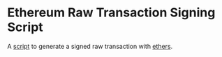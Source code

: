 # Ethereum Raw Transaction Signing Script

A [script](./index.ts) to generate a signed raw transaction with [ethers](https://docs.ethers.org/v6).
